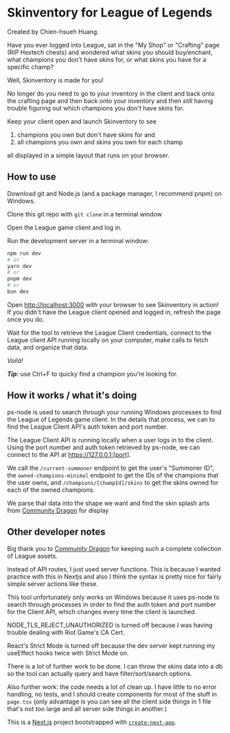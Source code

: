 # Skinventory for League of Legends
Created by Chien-hsueh Huang.

Have you ever logged into League, sat in the "My Shop" or "Crafting" page (RIP Hextech chests) and wondered what skins you should buy/enchant, what champions you don't have skins for, or what skins you have for a specific champ?

Well, Skinventory is made for you!

 No longer do you need to go to your inventory in the client and back onto the crafting page and then back onto your inventory and then *still* having trouble figuring out which champions you don't have skins for.

Keep your client open and launch Skinventory to see 
1. champions you own but don't have skins for and 
2. all champions you own and skins you own for each champ

all displayed in a simple layout that runs on your browser. 

## How to use
Download git and Node.js (and a package manager, I recommend pnpm) on Windows.

Clone this git repo with ```git clone``` in a terminal window

Open the League game client and log in.

Run the development server in a terminal window:

```bash
npm run dev
# or
yarn dev
# or
pnpm dev
# or
bun dev
```

Open [http://localhost:3000](http://localhost:3000) with your browser to see Skinventory in action! If you didn't have the League client opened and logged in, refresh the page once you do.

Wait for the tool to retrieve the League Client credentials, connect to the League client API running locally on your computer, make calls to fetch data, and organize that data.

*Voilà!* 

**_Tip:_** use Ctrl+F to quicky find a champion you're looking for.

## How it works / what it's doing
ps-node is used to search through your running Windows processes to find the League of Legends game client. In the details that process, we can to find the League Client API's auth token and port number.

The League Client API is running locally when a user logs in to the client. Using the port number and auth token retrieved by ps-node, we can connect to the API at https://127.0.0.1:[port].

We call the ```/current-summoner``` endpoint to get the user's "Summoner ID", the ```owned-champions-minimal``` endpoint to get the IDs of the champions that the user owns, and ```/champions/[champId]/skins``` to get the skins owned for each of the owned champions.

We parse that data into the shape we want and find the skin splash arts from [Community Dragon](https://communitydragon.org/) for display

## Other developer notes
Big thank you to [Community Dragon](https://communitydragon.org/) for keeping such a complete collection of League assets.

Instead of API routes, I just used server functions. This is because I wanted practice with this in Nextjs and also I think the syntax is pretty nice for fairly simple server actions like these.

This tool unfortunately only works on Windows because it uses ps-node to search through processes in order to find the auth token and port number for the Client API, which changes every time the client is launched.

NODE_TLS_REJECT_UNAUTHORIZED is turned off because I was having trouble dealing with Riot Game's CA Cert.

React's Strict Mode is turned off because the dev server kept running my useEffect hooks twice with Strict Mode on.

There is a lot of further work to be done. I can throw the skins data into a db so the tool can actually query and have filter/sort/search options. 

Also further work: the code needs a lot of clean up. I have little to no error handling, no tests, and I should create components for most of the stuff in ```page.tsx``` (only advantage is you can see all the client side things in 1 file that's not *too* large and all server side things in another.)

This is a [Next.js](https://nextjs.org) project bootstrapped with [`create-next-app`](https://nextjs.org/docs/app/api-reference/cli/create-next-app).

